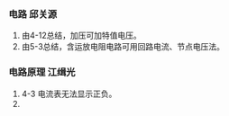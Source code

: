 ### 电路 邱关源
1. 由4-12总结，加压可加特值电压。
2. 由5-3总结，含运放电阻电路可用回路电流、节点电压法。

### 电路原理 江缉光

1. 4-3 电流表无法显示正负。
2. 

